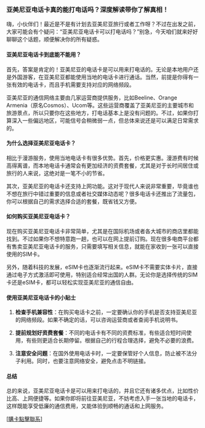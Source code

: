### 亚美尼亚电话卡真的能打电话吗？深度解读带你了解真相！

嗨，小伙伴们！最近是不是有计划去亚美尼亚旅行或者工作呀？不过在出发之前，大家可能会有个疑问：“亚美尼亚电话卡可以打电话吗？”别急，今天咱们就来好好聊聊这个话题，顺便解决你的所有疑惑。

#### 亚美尼亚电话卡到底能不能用？

首先，答案是肯定的！亚美尼亚的电话卡是可以用来打电话的。无论是本地用户还是外国游客，在亚美尼亚都能使用当地的电话卡进行通话。当然，前提是你得有一张有效的电话卡，而且手机需要支持对应的网络频段。

亚美尼亚的通信网络主要由几家运营商提供服务，比如Beeline、Orange Armenia（原名Cosmos）、Ucom等。这些运营商覆盖了亚美尼亚的主要城市和旅游景点，所以只要你在这些地方，打电话基本上是没有问题的。不过，如果你打算深入一些偏远地区，可能信号会稍微弱一点，但总体来说还是可以满足日常需求的。

#### 为什么选择亚美尼亚电话卡？

相比于漫游服务，使用当地电话卡有很多优势。首先，价格更实惠。漫游费有时候高得离谱，而本地电话卡通常会有更加经济的资费套餐，尤其是对于长时间居住或旅行的人来说，这绝对是一笔不小的节省。

其次，亚美尼亚的电话卡还支持上网功能。这对于现代人来说非常重要，毕竟谁也不想在旅行中错过重要的信息或者社交媒体动态呢？很多电话卡还推出了流量包，你可以根据自己的需求选择合适的套餐，既省钱又方便。

#### 如何购买亚美尼亚电话卡？

现在购买亚美尼亚电话卡非常简单，尤其是在国际机场或者各大城市的商店里都能找到。不过如果你不想特意跑一趟，也可以在网上提前订购。现在很多电商平台都有售卖亚美尼亚电话卡的服务，只需要填写相关信息，就能在家收到一张可以直接使用的SIM卡。

另外，随着科技的发展，eSIM卡也逐渐流行起来。eSIM卡不需要实体卡片，直接通过电子方式激活即可使用，特别适合经常出国的人群。无论你是选择传统的SIM卡还是eSIM卡，都可以轻松实现亚美尼亚的通信自由。

#### 使用亚美尼亚电话卡的小贴士

1. **检查手机兼容性**：在购买电话卡之前，一定要确认你的手机是否支持亚美尼亚的网络频段。如果不确定的话，可以咨询运营商或者查阅手机说明书。
   
2. **提前规划好资费套餐**：不同的电话卡有不同的资费标准，有些适合短时间使用，有些则更适合长期停留。根据自己的行程合理选择，避免不必要的浪费。

3. **注意安全问题**：在国外使用电话卡时，一定要保管好个人信息，防止被不法分子利用。同时，也要注意网络安全，避免点击不明链接。

#### 总结

总的来说，亚美尼亚电话卡是可以用来打电话的，并且它还有诸多优点，比如性价比高、上网便捷等。如果你即将前往亚美尼亚，不妨考虑入手一张当地的电话卡，这样既能享受低廉的通信费用，又能体验到顺畅的通话和上网服务。

[[購卡點擊聯系](https://t.me/s/esim1088)]